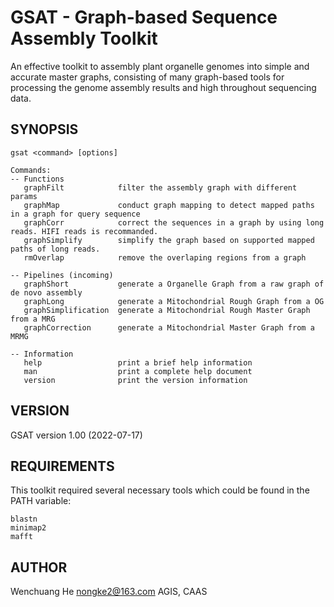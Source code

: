 # GSAT - Graph-based Sequence Assembly Toolkit

An effective toolkit to assembly plant organelle genomes into simple and accurate master graphs, consisting of many graph-based tools for processing the genome assembly results and high throughout sequencing data.

## SYNOPSIS

    gsat <command> [options]

    Commands:
    -- Functions
       graphFilt            filter the assembly graph with different params
       graphMap             conduct graph mapping to detect mapped paths in a graph for query sequence
       graphCorr            correct the sequences in a graph by using long reads. HIFI reads is recommanded.
       graphSimplify        simplify the graph based on supported mapped paths of long reads.
       rmOverlap            remove the overlaping regions from a graph

    -- Pipelines (incoming)
       graphShort           generate a Organelle Graph from a raw graph of de novo assembly
       graphLong            generate a Mitochondrial Rough Graph from a OG
       graphSimplification  generate a Mitochondrial Rough Master Graph from a MRG
       graphCorrection      generate a Mitochondrial Master Graph from a MRMG

    -- Information
       help                 print a brief help information
       man                  print a complete help document
       version              print the version information

## VERSION

GSAT version 1.00 (2022-07-17)

## REQUIREMENTS

This toolkit required several necessary tools which could be found in the PATH variable:

    blastn
    minimap2
    mafft 

## AUTHOR

  Wenchuang He
  nongke2@163.com
  AGIS, CAAS
